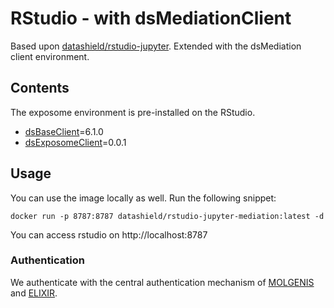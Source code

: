 # RStudio - with dsMediationClient
Based upon [datashield/rstudio-jupyter](https://hub.docker.com/r/datashield/rstudio-jupyter). Extended with the dsMediation client environment.

## Contents
The exposome environment is pre-installed on the RStudio.
- [dsBaseClient](https://github.com/datashield/dsBaseClient/tree/6.1.0)=6.1.0
- [dsExposomeClient](https://github.com/datashield/dsMediationClient/tree/0.0.1)=0.0.1

## Usage
You can use the image locally as well. Run the following snippet:

`docker run -p 8787:8787 datashield/rstudio-jupyter-mediation:latest -d`

You can access rstudio on http://localhost:8787
### Authentication
We authenticate with the central authentication mechanism of [MOLGENIS](https://molgenis.org) and [ELIXIR](https://elixir-europe.org/services/compute/aai).